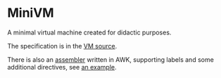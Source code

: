 # MiniVM

A minimal virtual machine created for didactic purposes.

The specification is in the [VM source](minivm.c).

There is also an [assembler](mvmc) written in AWK,
supporting labels and some additional directives,
see [an example](src/hello.src).

